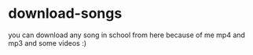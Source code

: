 # download-songs
you can download any song in school from here because of me mp4 and mp3 and some videos :)
